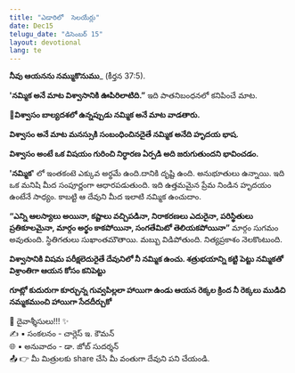 ```yaml
---
title: "ఎడారిలో  సెలయేర్లు"
date: Dec15
telugu_date: "డిసెంబర్ 15"
layout: devotional
lang: te
---
```


**నీవు ఆయనను నమ్ముకొనుము**_ (కీర్తన 37:5). 

**'నమ్మిక అనే మాట విశ్వాసానికి ఊపిరిలాటిది.”** ఇది పాతనిబంధనలో కనిపించే మాట.

**📖విశ్వాసం బాల్యదశలో ఉన్నప్పుడు నమ్మిక అనే మాట వాడతారు.**

**విశ్వాసం అనే మాట మనస్సుకి సంబంధించినదైతే నమ్మిక అనేది హృదయ భాష.**

 **విశ్వాసం అంటే ఒక విషయం గురించి నిర్ధారణ ఏర్పడి అది జరుగుతుందని భావించడం.**

**'నమ్మిక'** లో ఇంతకంటె ఎక్కువ అర్థమే ఉంది.దానికి దృష్టి ఉంది. అనుభూతులు ఉన్నాయి. ఇది ఒక మనిషి మీద సంపూర్ణంగా ఆధారపడుతుంది. ఇది ఉత్తమమైన ప్రేమ నిండిన హృదయం ఉంటేనే సాధ్యం. కాబట్టి ఆ దేవుని మీద ఇలాటి నమ్మిక ఉంచుదాం. 

**“ఎన్ని ఆలస్యాలు అయినా, కష్టాలు వచ్చిపడినా, నిరాకరణలు ఎదురైనా, పరిస్థితులు ప్రతికూలమైనా, మార్గం అర్థం కాకపోయినా, సంగతేమిటో తెలియకపోయినా”** మార్గం సుగమం అవుతుంది. స్థితిగతులు సుఖాంతమౌతాయి. మబ్బు విడిపోతుంది. నిత్యప్రకాశం నెలకొంటుంది.

**విశ్వాసానికి విషమ పరీక్షలెదురైతే దేవునిలో నీ నమ్మిక ఉంచు. శత్రుభయాన్ని కట్టి పెట్టు నమ్మికతో విశ్రాంతిగా ఆయన కోసం కనిపెట్టు**

**గూట్లో కుదురుగా కూర్చున్న గువ్వపిల్లలా హాయిగా ఉండు ఆయన రెక్కల క్రింద నీ రెక్కలు ముడిచి నమ్మకముంచి హాయిగా సేదదీర్చుకో**

<div class="blessing">🙏 <span class="bless-text">దైవాశ్శీసులు!!!</span> ✨</div>

<div class="credit">✍️ <span class="credit-text">▪ సంకలనం - చార్లెస్ ఇ. కౌమన్</span></div>
<div class="credit">🌐 <span class="credit-text">▪ అనువాదం - డా. జోబ్ సుదర్శన్</span></div>


<div class="share">📤 👉 <span class="share-text">మీ మిత్రులకు share చేసి మీ వంతుగా దేవుని పని చేయండి.</span></div>
